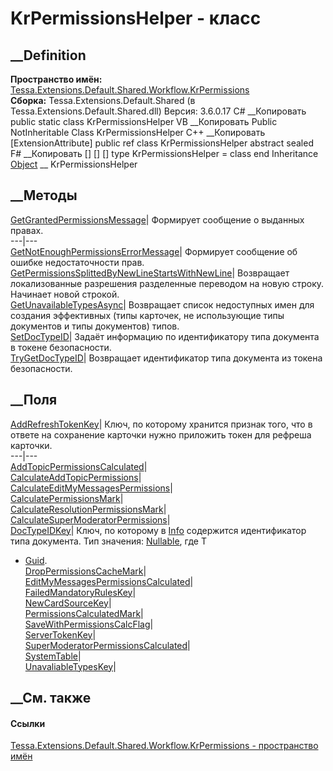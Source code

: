 # KrPermissionsHelper - класс
##  __Definition
 **Пространство имён:**
[Tessa.Extensions.Default.Shared.Workflow.KrPermissions](N_Tessa_Extensions_Default_Shared_Workflow_KrPermissions.htm)  
 **Сборка:** Tessa.Extensions.Default.Shared (в
Tessa.Extensions.Default.Shared.dll) Версия: 3.6.0.17
C# __Копировать
     public static class KrPermissionsHelper
VB __Копировать
    <ExtensionAttribute>
    Public NotInheritable Class KrPermissionsHelper
C++ __Копировать
    [ExtensionAttribute]
    public ref class KrPermissionsHelper abstract sealed
F# __Копировать
     [<AbstractClassAttribute>]
    [<SealedAttribute>]
    [<ExtensionAttribute>]
    type KrPermissionsHelper = class end
Inheritance
    [Object](https://learn.microsoft.com/dotnet/api/system.object) __ KrPermissionsHelper
##  __Методы
[GetGrantedPermissionsMessage](M_Tessa_Extensions_Default_Shared_Workflow_KrPermissions_KrPermissionsHelper_GetGrantedPermissionsMessage.htm)|
Формирует сообщение о выданных правах.  
---|---  
[GetNotEnoughPermissionsErrorMessage](M_Tessa_Extensions_Default_Shared_Workflow_KrPermissions_KrPermissionsHelper_GetNotEnoughPermissionsErrorMessage.htm)|
Формирует сообщение об ошибке недостаточности прав.  
[GetPermissionsSplittedByNewLineStartsWithNewLine](M_Tessa_Extensions_Default_Shared_Workflow_KrPermissions_KrPermissionsHelper_GetPermissionsSplittedByNewLineStartsWithNewLine.htm)|
Возвращает локализованные разрешения разделенные переводом на новую строку.
Начинает новой строкой.  
[GetUnavailableTypesAsync](M_Tessa_Extensions_Default_Shared_Workflow_KrPermissions_KrPermissionsHelper_GetUnavailableTypesAsync.htm)|
Возвращает список недоступных имен для создания эффективных (типы карточек, не
использующие типы документов и типы документов) типов.  
[SetDocTypeID](M_Tessa_Extensions_Default_Shared_Workflow_KrPermissions_KrPermissionsHelper_SetDocTypeID.htm)|
Задаёт информацию по идентификатору типа документа в токене безопасности.  
[TryGetDocTypeID](M_Tessa_Extensions_Default_Shared_Workflow_KrPermissions_KrPermissionsHelper_TryGetDocTypeID.htm)|
Возвращает идентификатор типа документа из токена безопасности.  
## __Поля
[AddRefreshTokenKey](F_Tessa_Extensions_Default_Shared_Workflow_KrPermissions_KrPermissionsHelper_AddRefreshTokenKey.htm)|
Ключ, по которому хранится признак того, что в ответе на сохранение карточки
нужно приложить токен для рефреша карточки.  
---|---  
[AddTopicPermissionsCalculated](F_Tessa_Extensions_Default_Shared_Workflow_KrPermissions_KrPermissionsHelper_AddTopicPermissionsCalculated.htm)|  
[CalculateAddTopicPermissions](F_Tessa_Extensions_Default_Shared_Workflow_KrPermissions_KrPermissionsHelper_CalculateAddTopicPermissions.htm)|  
[CalculateEditMyMessagesPermissions](F_Tessa_Extensions_Default_Shared_Workflow_KrPermissions_KrPermissionsHelper_CalculateEditMyMessagesPermissions.htm)|  
[CalculatePermissionsMark](F_Tessa_Extensions_Default_Shared_Workflow_KrPermissions_KrPermissionsHelper_CalculatePermissionsMark.htm)|  
[CalculateResolutionPermissionsMark](F_Tessa_Extensions_Default_Shared_Workflow_KrPermissions_KrPermissionsHelper_CalculateResolutionPermissionsMark.htm)|  
[CalculateSuperModeratorPermissions](F_Tessa_Extensions_Default_Shared_Workflow_KrPermissions_KrPermissionsHelper_CalculateSuperModeratorPermissions.htm)|  
[DocTypeIDKey](F_Tessa_Extensions_Default_Shared_Workflow_KrPermissions_KrPermissionsHelper_DocTypeIDKey.htm)|
Ключ, по которому в
[Info](P_Tessa_Extensions_Default_Shared_Workflow_KrProcess_KrToken_Info.htm)
содержится идентификатор типа документа. Тип значения:
[Nullable<T>](https://learn.microsoft.com/dotnet/api/system.nullable-1), где T
- [Guid](https://learn.microsoft.com/dotnet/api/system.guid).  
[DropPermissionsCacheMark](F_Tessa_Extensions_Default_Shared_Workflow_KrPermissions_KrPermissionsHelper_DropPermissionsCacheMark.htm)|  
[EditMyMessagesPermissionsCalculated](F_Tessa_Extensions_Default_Shared_Workflow_KrPermissions_KrPermissionsHelper_EditMyMessagesPermissionsCalculated.htm)|  
[FailedMandatoryRulesKey](F_Tessa_Extensions_Default_Shared_Workflow_KrPermissions_KrPermissionsHelper_FailedMandatoryRulesKey.htm)|  
[NewCardSourceKey](F_Tessa_Extensions_Default_Shared_Workflow_KrPermissions_KrPermissionsHelper_NewCardSourceKey.htm)|  
[PermissionsCalculatedMark](F_Tessa_Extensions_Default_Shared_Workflow_KrPermissions_KrPermissionsHelper_PermissionsCalculatedMark.htm)|  
[SaveWithPermissionsCalcFlag](F_Tessa_Extensions_Default_Shared_Workflow_KrPermissions_KrPermissionsHelper_SaveWithPermissionsCalcFlag.htm)|  
[ServerTokenKey](F_Tessa_Extensions_Default_Shared_Workflow_KrPermissions_KrPermissionsHelper_ServerTokenKey.htm)|  
[SuperModeratorPermissionsCalculated](F_Tessa_Extensions_Default_Shared_Workflow_KrPermissions_KrPermissionsHelper_SuperModeratorPermissionsCalculated.htm)|  
[SystemTable](F_Tessa_Extensions_Default_Shared_Workflow_KrPermissions_KrPermissionsHelper_SystemTable.htm)|  
[UnavaliableTypesKey](F_Tessa_Extensions_Default_Shared_Workflow_KrPermissions_KrPermissionsHelper_UnavaliableTypesKey.htm)|  
## __См. также
#### Ссылки
[Tessa.Extensions.Default.Shared.Workflow.KrPermissions - пространство
имён](N_Tessa_Extensions_Default_Shared_Workflow_KrPermissions.htm)
